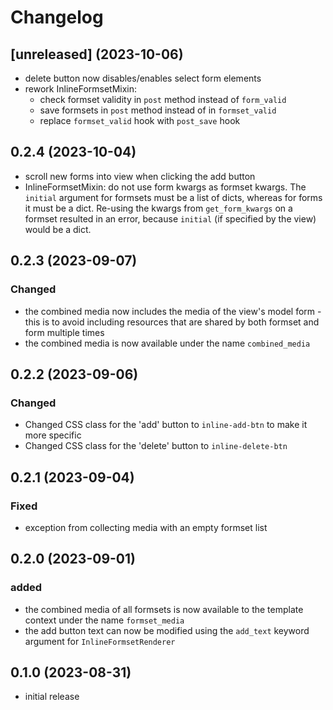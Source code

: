 # Changelog

## [unreleased] (2023-10-06)

- delete button now disables/enables select form elements
- rework InlineFormsetMixin:
  - check formset validity in `post` method instead of `form_valid`
  - save formsets in `post` method instead of in `formset_valid`
  - replace `formset_valid` hook with `post_save` hook

## 0.2.4 (2023-10-04)

- scroll new forms into view when clicking the add button
- InlineFormsetMixin: do not use form kwargs as formset kwargs.
  The `initial` argument for formsets must be a list of dicts, whereas for forms it must be a dict. Re-using the kwargs
  from `get_form_kwargs` on a formset
  resulted in an error, because `initial` (if specified by the view) would be a dict.

## 0.2.3 (2023-09-07)

### Changed

- the combined media now includes the media of the view's model form - this is to avoid
  including resources that are shared by both formset and form multiple times
- the combined media is now available under the name `combined_media`

## 0.2.2 (2023-09-06)

### Changed

- Changed CSS class for the 'add' button to `inline-add-btn` to make it more specific
- Changed CSS class for the 'delete' button to `inline-delete-btn`

## 0.2.1 (2023-09-04)

### Fixed

- exception from collecting media with an empty formset list

## 0.2.0 (2023-09-01)

### added

- the combined media of all formsets is now available to the template context under the name `formset_media`
- the add button text can now be modified using the `add_text` keyword argument for `InlineFormsetRenderer`

## 0.1.0 (2023-08-31)

- initial release